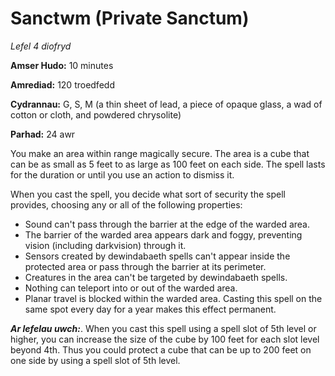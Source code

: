 # Sanctwm (Private Sanctum)

*Lefel 4 diofryd*

**Amser Hudo:** 10 minutes

**Amrediad:** 120 troedfedd

**Cydrannau:** G, S, M (a thin sheet of lead, a piece of opaque glass, a wad of cotton or cloth, and powdered chrysolite)

**Parhad:** 24 awr

You make an area within range magically secure. The area is a cube that can be as small as 5 feet to as large as 100 feet on each side. The spell lasts for the duration or until you use an action to dismiss it.

When you cast the spell, you decide what sort of security the spell provides, choosing any or all of the following properties:

- Sound can't pass through the barrier at the edge of the warded area.
- The barrier of the warded area appears dark and foggy, preventing vision (including darkvision) through it.
- Sensors created by dewindabaeth spells can't appear inside the protected area or pass through the barrier at its perimeter.
- Creatures in the area can't be targeted by dewindabaeth spells.
- Nothing can teleport into or out of the warded area.
- Planar travel is blocked within the warded area. Casting this spell on the same spot every day for a year makes this effect permanent.

***Ar lefelau uwch:***. When you cast this spell using a spell slot of 5th level or higher, you can increase the size of the cube by 100 feet for each slot level beyond 4th. Thus you could protect a cube that can be up to 200 feet on one side by using a spell slot of 5th level.